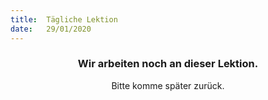 ```yaml
---
title:  Tägliche Lektion
date:   29/01/2020
---
```


### <center>Wir arbeiten noch an dieser Lektion.</center>
<center>Bitte komme später zurück.</center>